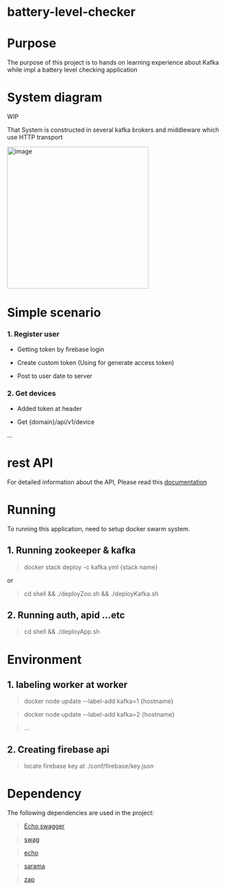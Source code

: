 # battery-level-checker

# Purpose

The purpose of this project is to hands on learning experience about Kafka while impl a battery level checking application

# System diagram

WIP

That System is constructed in several kafka brokers and middleware which use HTTP transport

<img width="330" alt="image" src="https://user-images.githubusercontent.com/35767154/185879467-d1d8eb77-135a-46c5-a467-b3544597dabb.png">

# Simple scenario

### 1. Register user

-   Getting token by firebase login

-   Create custom token (Using for generate access token)

-   Post to user date to server

### 2. Get devices

-   Added token at header

-   Get {domain}/api/v1/device

...

# rest API

For detailed information about the API, Please read this [documentation](https://byeol-i.github.io/battery-level-checker/)

# Running

To running this application, need to setup docker swarm system.

## 1. Running zookeeper & kafka

> docker stack deploy -c kafka.yml {stack name}

or

> cd shell && ./deployZoo.sh && ./deployKafka.sh

## 2. Running auth, apid ...etc

> cd shell && ./deployApp.sh

# Environment

## 1. labeling worker at worker

> docker node update --label-add kafka=1 {hostname}

> docker node update --label-add kafka=2 {hostname}

> ...

## 2. Creating firebase api

> locate firebase key at ./conf/firebase/key.json

# Dependency

The following dependencies are used in the project:

> [Echo swagger](https://github.com/swaggo/echo-swagger)

> [swag]("github.com/swaggo/swag")

> [echo]("github.com/labstack/echo/v4")

> [sarama]("github.com/Shopify/sarama")

> [zap]("go.uber.org/zap")

